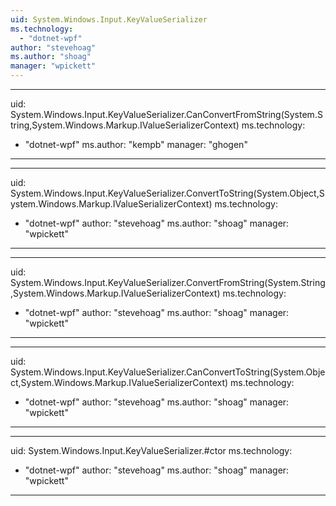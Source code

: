 ```yaml
---
uid: System.Windows.Input.KeyValueSerializer
ms.technology: 
  - "dotnet-wpf"
author: "stevehoag"
ms.author: "shoag"
manager: "wpickett"
---
```


---
uid: System.Windows.Input.KeyValueSerializer.CanConvertFromString(System.String,System.Windows.Markup.IValueSerializerContext)
ms.technology: 
  - "dotnet-wpf"
ms.author: "kempb"
manager: "ghogen"
---

---
uid: System.Windows.Input.KeyValueSerializer.ConvertToString(System.Object,System.Windows.Markup.IValueSerializerContext)
ms.technology: 
  - "dotnet-wpf"
author: "stevehoag"
ms.author: "shoag"
manager: "wpickett"
---

---
uid: System.Windows.Input.KeyValueSerializer.ConvertFromString(System.String,System.Windows.Markup.IValueSerializerContext)
ms.technology: 
  - "dotnet-wpf"
author: "stevehoag"
ms.author: "shoag"
manager: "wpickett"
---

---
uid: System.Windows.Input.KeyValueSerializer.CanConvertToString(System.Object,System.Windows.Markup.IValueSerializerContext)
ms.technology: 
  - "dotnet-wpf"
author: "stevehoag"
ms.author: "shoag"
manager: "wpickett"
---

---
uid: System.Windows.Input.KeyValueSerializer.#ctor
ms.technology: 
  - "dotnet-wpf"
author: "stevehoag"
ms.author: "shoag"
manager: "wpickett"
---
